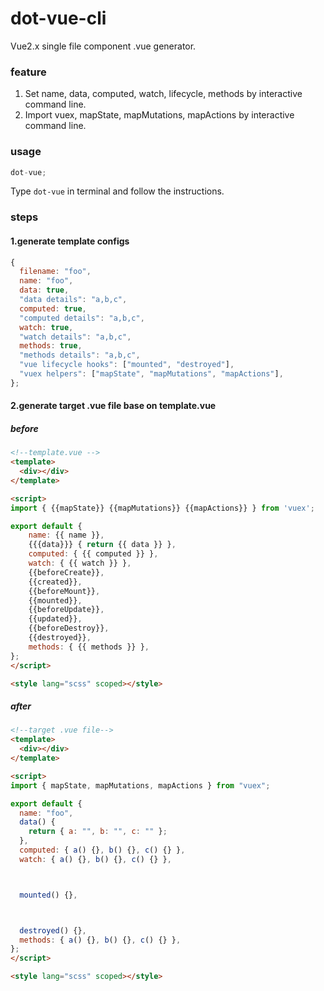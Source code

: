 # dot-vue-cli

Vue2.x single file component .vue generator.

### feature

1. Set name, data, computed, watch, lifecycle, methods by interactive command line.
2. Import vuex, mapState, mapMutations, mapActions by interactive command line.

### usage

```js
dot-vue;
```

Type `dot-vue` in terminal and follow the instructions.

### steps

#### 1.generate template configs

```js
{
  filename: "foo",
  name: "foo",
  data: true,
  "data details": "a,b,c",
  computed: true,
  "computed details": "a,b,c",
  watch: true,
  "watch details": "a,b,c",
  methods: true,
  "methods details": "a,b,c",
  "vue lifecycle hooks": ["mounted", "destroyed"],
  "vuex helpers": ["mapState", "mapMutations", "mapActions"],
};
```

#### 2.generate target .vue file base on template.vue
##### before
```html
<!--template.vue -->
<template>
  <div></div>
</template>

<script>
import { {{mapState}} {{mapMutations}} {{mapActions}} } from 'vuex';

export default {
    name: {{ name }},
    {{{data}}} { return {{ data }} },
    computed: { {{ computed }} },
    watch: { {{ watch }} },
    {{beforeCreate}},
    {{created}},
    {{beforeMount}},
    {{mounted}},
    {{beforeUpdate}},
    {{updated}},
    {{beforeDestroy}},
    {{destroyed}},
    methods: { {{ methods }} },
};
</script>

<style lang="scss" scoped></style>
```

##### after

```html
<!--target .vue file-->
<template>
  <div></div>
</template>

<script>
import { mapState, mapMutations, mapActions } from "vuex";

export default {
  name: "foo",
  data() {
    return { a: "", b: "", c: "" };
  },
  computed: { a() {}, b() {}, c() {} },
  watch: { a() {}, b() {}, c() {} },



  mounted() {},



  destroyed() {},
  methods: { a() {}, b() {}, c() {} },
};
</script>

<style lang="scss" scoped></style>
```
